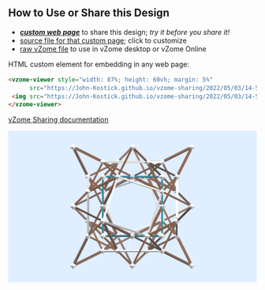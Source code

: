 
## How to Use or Share this Design

 - [***custom web page***][post] to share this design; *try it before you share it!*
 - [source file for that custom page][source]; click to customize
 - [raw vZome file][raw] to use in vZome desktop or vZome Online
 
 HTML custom element for embedding in any web page:
 ```html
<vzome-viewer style="width: 87%; height: 60vh; margin: 5%"
       src="https://John-Kostick.github.io/vzome-sharing/2022/05/03/14-50-49-Cube-Brown-triangles-4/Cube-Brown-triangles-4.vZome" >
  <img src="https://John-Kostick.github.io/vzome-sharing/2022/05/03/14-50-49-Cube-Brown-triangles-4/Cube-Brown-triangles-4.png" />
</vzome-viewer>
 ```

[vZome Sharing documentation](https://vzome.github.io/vzome/sharing.html#how-it-works)

![Image](<Cube-Brown-triangles-4.png>)


[post]: <https://John-Kostick.github.io/vzome-sharing/2022/05/03/Cube-Brown-triangles-4-14-50-49.html>
[source]: <https://github.com/John-Kostick/vzome-sharing/edit/main/_posts/2022-05-03-Cube-Brown-triangles-4-14-50-49.md>
[raw]: <https://raw.githubusercontent.com/John-Kostick/vzome-sharing/main/2022/05/03/14-50-49-Cube-Brown-triangles-4/Cube-Brown-triangles-4.vZome>
